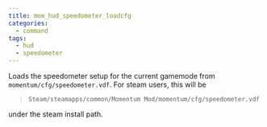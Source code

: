 ```yaml
---
title: mom_hud_speedometer_loadcfg
categories:
  - command
tags:
  - hud
  - speedometer
---
```


Loads the speedometer setup for the current gamemode from `momentum/cfg/speedometer.vdf`.
For steam users, this will be

> `Steam/steamapps/common/Momentum Mod/momentum/cfg/speedometer.vdf`

under the steam install path.

